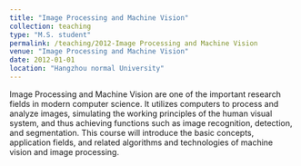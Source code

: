 ```yaml
---
title: "Image Processing and Machine Vision"
collection: teaching
type: "M.S. student"
permalink: /teaching/2012-Image Processing and Machine Vision
venue: "Image Processing and Machine Vision"
date: 2012-01-01
location: "Hangzhou normal University"
---
```


Image Processing and Machine Vision are one of the important research fields in modern computer science. It utilizes computers to process and analyze images, simulating the working principles of the human visual system, and thus achieving functions such as image recognition, detection, and segmentation. This course will introduce the basic concepts, application fields, and related algorithms and technologies of machine vision and image processing.


